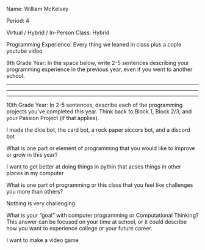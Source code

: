 Name: William McKelvey


Period: 4


Virtual / Hybrid / In-Person Class: Hybrid




Programming Experience: Every thing we leaned in class plus a cople youtube video


9th Grade Year: In the space below, write 2-5 sentences describing your programming experience in the previous year, even if you went to another school.


_____________________________________________________________________________________
_____________________________________________________________________________________
_____________________________________________________________________________________




10th Grade Year: In 2-5 sentences, describe each of the programming projects you’ve completed this year.  Think back to Block 1, Block 2/3, and your Passion Project (if that applies).


I made the dice bot, the card bot, a rock paper siccors bot, and a discord bot




What is one part or element of programming that you would like to improve or grow in this year?


I want to get better at doing things in pythin that acses things in other places in my computer


What is one part of programming or this class that you feel like challenges you more than others?


Nothing is very challenging


What is your “goal” with computer programming or Computational Thinking?  This answer can be focused on your time at school, or it could describe how you want to experience college or your future career.


I want to make a video game
